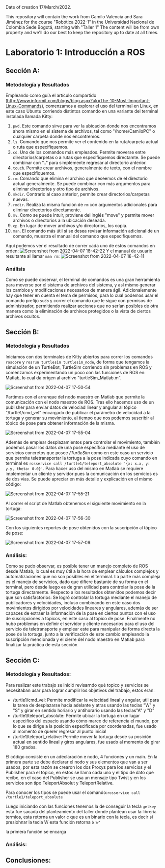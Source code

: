 Date of creation 17/March/2022.

This repository will contain the work from Camilo Valencia and Sara Jiménez for the course "Robótica 2022-1" in the Universidad Nacional de Colombia Sede Bogotá, starting with "Taller 1"
The content will be from own property  and we'll do our best to keep the repository up to date at all times.

# Laboratorio 1: Introducción a ROS
## Sección A:
### Metodología y Resultados
Empleando como guía el artículo compartido (http://www.informit.com/blogs/blog.aspx?uk=The-10-Most-Important-Linux-Commands), comenzamos a explorar el uso del terminal en Linux, en este caso Ubuntu corriendo distintos comando en una variante del terminal instalada llamada Kitty:
1. `pwd`. Este comando sirve  para ver la ubicación donde nos encontramos ahora mismo en el sistema de archivos, tal como "/home/CamiloPC" o cualquier carpeta donde nos encontremos.
2. `ls`. Comando que nos permite ver el contenido en la ruta/carpeta actual o ruta que especifiquemos.
3. `cd`. Uno de los comandos más empleados. Permite moverse entre directorios/carpetas o a rutas que especifiquemos directamte. Se puede combinar con ".." para simplemente regresar al directorio anterior.
4. `touch`. Permite crear archivos, generalmente de texto, con el nombre que especifiquemos.
5. `rm`. Comando que elimina el archivo que deseemos de el directorio actual generalmente. Se puede combinar con más argumentos para eliminar directorios y otro tipo de archivos.
6. `mkdir`. Contrario al caso anterior, permite crear directorios/carpetas nuevas.
7. `rmdir`. Realiza la misma función de `rm` con argumentos adicionales para eliminar directorios directamente.
8. `mv`. Como se puede intuir, proviene del inglés "move" y permite mover archivos o directorios a la ubicación deseada.
9. `cp`. En lugar de mover archivos y/o directorios, los copia.
10. `man`. El comando más útil si se desea revisar información adicional de un comando, muestra el manual del comando que especifiquemos.
 
Aquí podemos ver el resultado de correr cada uno de estos comandos en orden:
![Screenshot from 2022-04-07 18-42-22](https://user-images.githubusercontent.com/55710287/162336786-a43e6b44-1382-4de6-82ef-d69f93cbb326.png)
Y el manual de usuario resultante al llamar `man rm`:
![Screenshot from 2022-04-07 18-42-11](https://user-images.githubusercontent.com/55710287/162336791-09f16a88-31df-419b-9d3d-1c5191302810.png)


### Análisis
Como se puede observar, el terminal de comandos es una gran herramienta para moverse por el sistema de archivos del sistema, y así mismo generar los cambios y modificaciones necesarios de manera ágil. Adicionalemente hay que tener en cuenta el tema de permisos, para lo cual podemos usar el comando prefijo `sudo` y correr el comando que le sigue con permisos de administrador, permitiendo realizar acciones que no serían posibles de otra manera como la eliminación de archivos protegidos o la vista de ciertos archivos ocultos.
## Sección B:
### Metodología y Resultados
Iniciamos con dos terminales de Kitty abiertos para correr los comandos `roscore` y `rosrun turtlesim turtlesim_node`, de forma que tengamos la simulación de un TurtleBot, TurtleSim corriendo sin problemas en ROS y comenzamos experimentando un poco con las funciones de ROS en Matlab, lo cual da origen al archivo "turtleSim_Matlab.m". 

![Screenshot from 2022-04-07 17-50-54](https://user-images.githubusercontent.com/55710287/162333613-485e795e-1a8a-4a52-be61-73fd1350ef11.png)

Partimos con el arranque del nodo maestro en Matlab que permite la comunicación con el nodo maestro de ROS. Tras ello hacemos uso de un publisher para enviar datos de velociad linear y angular al tópico "/turtle1/cmd_vel" encargado de publicar el parámetro de velocidad a la tortuga y generar su movimiento, al tiempo que nos podemos suscribir al tópico de pose para obtener información de la misma. 

![Screenshot from 2022-04-07 17-55-04](https://user-images.githubusercontent.com/55710287/162333634-b6ff58fe-3a08-482a-a199-57c94b0846ab.png)

Además de emplear desplazamientos para controlar el movimiento, también podemos pasar los datos de una pose específica mediante el uso de servicios concretos que posee */TurtleSim* como en este caso un servicio que permite teletransportar la tortuga a la pose indicada cuyo comando en terminal es `rosservice call /turtle1/teleport_absolute '{x: x.x, y: y.y, theta: 0.0}'`. Para hacer uso del mismo en Matlab se requiere implementar un cliente y servidor pues la comunicación en los servicios es de dos vías. Se puede apreciar en más detalle y explicación en el mismo código:

![Screenshot from 2022-04-07 17-55-21](https://user-images.githubusercontent.com/55710287/162333670-ab8c5f3a-f73a-4208-bd21-6b8b2a1638c6.png)

Al correr el script de Matlab obtenemos el siguiente movimiento en la tortuga:

![Screenshot from 2022-04-07 17-56-30](https://user-images.githubusercontent.com/55710287/162333682-8beac071-3e88-47ef-b728-3b1dadf8bd66.png)

Con los siguientes reportes de pose obtenidos con la suscripción al tópico de pose:

![Screenshot from 2022-04-07 17-57-06](https://user-images.githubusercontent.com/55710287/162333686-5432364c-f068-4230-9156-c6705bf3aa56.png)

### Análisis:

Como se pudo observar, es posible tener un manejo completo de ROS desde Matlab, lo cual es muy útil a la hora de emplear cálculos complejos y automatizaciones que no son posibles en el terminal. La parte más compleja es el manejo de servicios, dado que difiere bastante de su forma en el terminal, pero desde luego es de gran utilidad para controlar la pose de la tortuga directamente. Respecto a los resultados obtenidos podemos decir que son satisfactorios: Se logró controlar la tortuga mediante el manejo de publicadores y velocidades, incluso combinando en este caso dos movimientos dirigidos por velocidades lineares y angulares, además de ser capaces de extraer la información de la pose en ciertos puntos con el uso de suscripciones a tópicos, en este caso al tópico de pose. Finalmente no hubo problemas en definir el servidor y cliente necesarios para el uso del servicio de teletransporte y emplear este para manipular de forma directa la pose de la tortuga, junto a la verificación de este cambio empleando la suscripción mencionada y el cierre del nodo maestro en Matlab para finalizar la práctica de esta sección.


## Sección C:

### Metodología y Resultados:
Para realizar este trabajo se inició revisarndo qué topico y servicios se necesitaban usar para lograr cumplir los objetivos del trabajo, estos eran:
- /turtle1/cmd_vel: Permite modificar la velocidad lineal y angular, util para la tarea de desplazarse hacia adelante y atras usando las teclas "W" y "S" y girar en sentido horiario y antihorario usando las teclas"A" y "D" 
- /turtle1/teleport_absolute: Permite ubicar la tortuga en un lugar especifico del espacio usando cómo marco de referencia el mundo, por lo que se dirige a la posición especificada por coordenadas, fue usado al momento de querer regresar al punto inicial 
- /turtle1/teleport_relative: Permite mover la tortuga desde su posición actual en sentido lineal y giros angulares, fue usado al momento de girar 180 grados.

El código consiste en un adeclaración e nodo, 4 funciones y un main.
En la primera parte se debe declarar el nodo y sus elementos que van a ser usados, por esta razón se crearon los dos Proxys para los servicios y el Publisher para el tópico, en estos se llama cada uno y el tipo de dato que recibe, en el caso del Publisher se usa un mensaje tipo Twist y en los servicios son tipo TeleportAbsolut y TeleportRelative. 

Para conocer los tipos se puede usar el comando:`rosservice call /turtle1/teleport_absolute `

Luego iniciando con las funciones tenemos la de conseguir la tecla `getkey` esta fue sacada del planteamiento del taller donde plantean usar la librería termios, esta retorna un valor c que es un binario con la tecla, es decir si presiohnar la tecla W esta función retorna `b'w'` 



la primera función se encarga 


### Análisis:

## Conclusiones:
